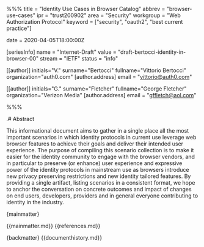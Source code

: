 %%%
title = "Identity Use Cases in Browser Catalog"
abbrev = "browser-use-cases"
ipr = "trust200902"
area = "Security"
workgroup = "Web Authorization Protocol"
keyword = ["security", "oauth2", "best current practice"]

date = 2020-04-05T18:00:00Z

[seriesInfo]
name = "Internet-Draft"
value = "draft-bertocci-identity-in-browser-00"
stream = "IETF"
status = "info"

[[author]]
initials="V."
surname="Bertocci"
fullname="Vittorio Bertocci"
organization="auth0.com"
    [author.address]
    email = "vittorio@auth0.com"

[[author]]
initials="G."
surname="Fletcher"
fullname="George Fletcher"
organization="Verizon Media"
    [author.address]
    email = "gffletch@aol.com"
    
    
%%%

.# Abstract 

This informational document aims to gather in a single place all the most important scenarios in which identity protocols in current use leverage web browser features to achieve their goals and deliver their intended user experience.
The purpose of compiling this scenario collection is to make it easier for the identity community to engage with the browser vendors, and in particular to preserve (or enhance) user experience and expressive power of the identity protocols in mainstream use as browsers introduce new privacy preserving restrictions and new identity tailored features.
By providing a single artifact, listing scenarios in a consistent format, we hope to anchor the conversation on concrete outcomes and impact of changes on end users, developers, providers and in general everyone contributing to identity in the industry.

{mainmatter}

{{mainmatter.md}}
{{references.md}}

{backmatter}
{{documenthistory.md}}